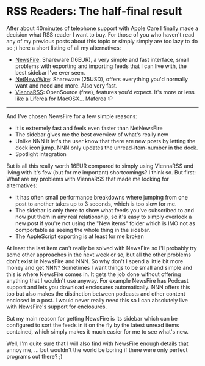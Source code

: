 # RSS Readers: The half-final result

After about 40minutes of telephone support with Apple Care I finally made a decision what RSS reader I want to buy. For those of you who haven't read any of my previous posts about this topic or simply simply are too lazy to do so ;) here a short listing of all my alternatives:

* <a href="firerss.com/">NewsFire</a>: Shareware (16EUR), a very simple and fast interface, small problems with exporting and importing feeds that I can live with, the best sidebar I've ever seen.
* <a href="http://ranchero.com/netnewswire/">NetNewsWire</a>: Shareware (25USD), offers everything you'd normally want and need and more. Also very fast.
* <a href="http://www.opencommunity.co.uk/vienna2.html">ViennaRSS</a>: OpenSource (free), features you'd expect. It's more or less like a Liferea for MacOSX... Maferea :P



-------------------------------



And I've chosen NewsFire for a few simple reasons:

* It is extremely fast and feels even faster than NetNewsFire
* The sidebar gives me the best overview of what's really new
* Unlike NNN it let's the user know that there are new posts by letting the dock icon jump. NNN only updates the unread-item-number in the dock.
* Spotlight integration

But is all this really worth 16EUR compared to simply using ViennaRSS and living with it's few (but for me important) shortcomings? I think so. But first: What are my problems with ViennaRSS that made me looking for alternatives:

* It has often small performance breakdowns where jumping from one post to another takes up to 3 seconds, which is too slow for me.
* The sidebar is only there to show what feeds you've subscribed to and now put them in any real relationship, so it's easy to simply overlook a new post if you're not using the "New items" folder which is IMO not as comportable as seeing the whole thing in the sidebar.
* The AppleScript exporting is at least for me broken

At least the last item can't really be solved with NewsFire so I'll probably try some other approaches in the next week or so, but all the other problems don't exist in NewsFire and NNN. So why don't I spend a little bit more money and get NNN? Sometimes I want things to be small and simple and this is where NewsFire comes in. It gets the job done without offering anything that I wouldn't use anyway. For example NewsFire has Podcast support and lets you download enclosures automatically. NNN offers this too but also makes the distinction between podcasts and other content enclosed in a post. I would never really need this so I can absolutely live with NewsFire's support for enclosures.

But my main reason for getting NewsFire is its sidebar which can be configured to sort the feeds in it on the fly by the latest unread items contained, which simply makes it much easier for me to see what's new.

Well, I'm quite sure that I will also find with NewsFire enough details that annoy me, ... but wouldn't the world be boring if there were only perfect programs out there? ;)